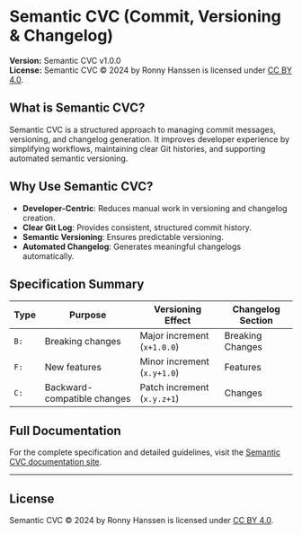 # Semantic CVC (Commit, Versioning & Changelog)

**Version:** Semantic CVC v1.0.0  
**License:** Semantic CVC © 2024 by Ronny Hanssen is licensed under [CC BY 4.0](https://creativecommons.org/licenses/by/4.0/).

## What is Semantic CVC?

Semantic CVC is a structured approach to managing commit messages, versioning, and changelog generation. It improves developer experience by simplifying workflows, maintaining clear Git histories, and supporting automated semantic versioning.

## Why Use Semantic CVC?

- **Developer-Centric**: Reduces manual work in versioning and changelog creation.
- **Clear Git Log**: Provides consistent, structured commit history.
- **Semantic Versioning**: Ensures predictable versioning.
- **Automated Changelog**: Generates meaningful changelogs automatically.

## Specification Summary

| Type  | Purpose                        | Versioning Effect               | Changelog Section |
|-------|--------------------------------|----------------------------------|-------------------|
| `B:`  | Breaking changes               | Major increment (`x+1.0.0`)      | Breaking Changes  |
| `F:`  | New features                   | Minor increment (`x.y+1.0`)      | Features          |
| `C:`  | Backward-compatible changes    | Patch increment (`x.y.z+1`)      | Changes           |

## Full Documentation

For the complete specification and detailed guidelines, visit the [Semantic CVC documentation site](https://spiralis.github.io/semantic-cvc).

---

## License

Semantic CVC © 2024 by Ronny Hanssen is licensed under [CC BY 4.0](https://creativecommons.org/licenses/by/4.0/).
